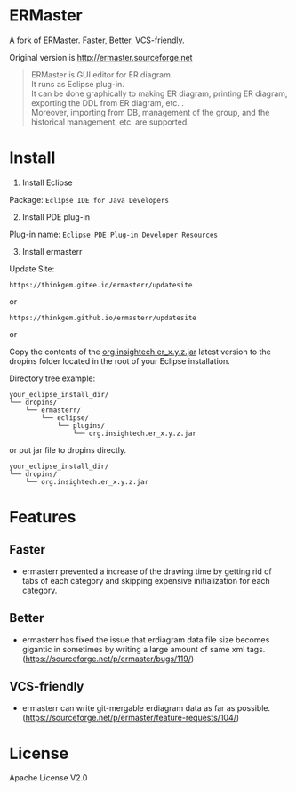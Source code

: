 # ERMaster

A fork of ERMaster. Faster, Better, VCS-friendly.

Original version is http://ermaster.sourceforge.net  

> ERMaster is GUI editor for ER diagram.  
> It runs as Eclipse plug-in.  
> It can be done graphically to making ER diagram, printing ER diagram, exporting the DDL from ER diagram, etc. .  
> Moreover, importing from DB, management of the group, and the historical management, etc. are supported.  

# Install

1. Install Eclipse 
 
Package: `Eclipse IDE for Java Developers`

2. Install PDE plug-in  

Plug-in name: `Eclipse PDE Plug-in Developer Resources`

3. Install ermasterr 
 
Update Site:

`https://thinkgem.gitee.io/ermasterr/updatesite`

or

`https://thinkgem.github.io/ermasterr/updatesite`

or

Copy the contents of the [org.insightech.er_x.y.z.jar](https://gitee.com/thinkgem/ermasterr/tree/master/updatesite/plugins) latest version to the dropins folder located in the root of your Eclipse installation.

Directory tree example:

```
your_eclipse_install_dir/
└── dropins/
    └── ermasterr/
        └── eclipse/
            └── plugins/
                └── org.insightech.er_x.y.z.jar
```

or put jar file to dropins directly.

```
your_eclipse_install_dir/
└── dropins/
    └── org.insightech.er_x.y.z.jar
```

# Features

## Faster

* ermasterr prevented a increase of the drawing time by getting rid of tabs of each category and skipping expensive initialization for each category.

## Better

* ermasterr has fixed the issue that erdiagram data file size becomes gigantic in sometimes by writing a large amount of same xml tags. (https://sourceforge.net/p/ermaster/bugs/119/)

## VCS-friendly

* ermasterr can write git-mergable erdiagram data as far as possible. (https://sourceforge.net/p/ermaster/feature-requests/104/)

# License

Apache License V2.0
